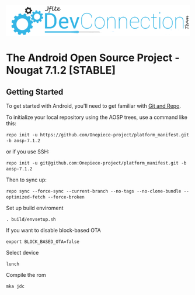 <img src="https://raw.githubusercontent.com/AOSP-JF-MM/platform_manifest/aosp-7.1.2/JFDCNT.png">

The Android Open Source Project - Nougat 7.1.2 [STABLE]
===========

Getting Started
---------------

To get started with Android, you'll need to get familiar with [Git and Repo](http://source.android.com/source/using-repo.html).

To initialize your local repository using the AOSP trees, use a command like this:

    repo init -u https://github.com/Onepiece-project/platform_manifest.git -b aosp-7.1.2

or if you use SSH:

    repo init -u git@github.com:Onepiece-project/platform_manifest.git -b aosp-7.1.2


Then to sync up:

    repo sync --force-sync --current-branch --no-tags --no-clone-bundle --optimized-fetch --force-broken

Set up build enviroment

    . build/envsetup.sh

If you want to disable block-based OTA

    export BLOCK_BASED_OTA=false

Select device

    lunch

Compile the rom

    mka jdc
